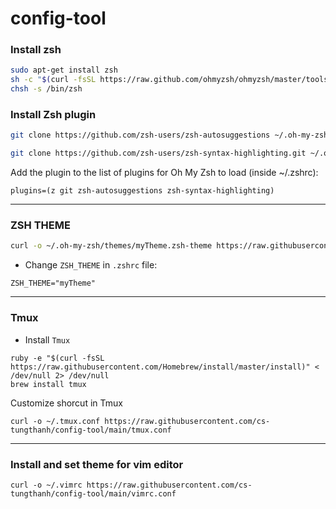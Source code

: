 # config-tool

### Install zsh 
```bash
sudo apt-get install zsh
sh -c "$(curl -fsSL https://raw.github.com/ohmyzsh/ohmyzsh/master/tools/install.sh)"
chsh -s /bin/zsh
```
### Install Zsh plugin

```bash 
git clone https://github.com/zsh-users/zsh-autosuggestions ~/.oh-my-zsh/plugins/zsh-autosuggestions

git clone https://github.com/zsh-users/zsh-syntax-highlighting.git ~/.oh-my-zsh/plugins/zsh-syntax-highlighting
```
Add the plugin to the list of plugins for Oh My Zsh to load (inside ~/.zshrc):
```
plugins=(z git zsh-autosuggestions zsh-syntax-highlighting)
```
---
### ZSH THEME
```bash 
curl -o ~/.oh-my-zsh/themes/myTheme.zsh-theme https://raw.githubusercontent.com/cs-tungthanh/config-tool/main/myTheme
```

-  Change `ZSH_THEME` in `.zshrc` file:
```
ZSH_THEME="myTheme"
```

---
### Tmux
- Install `Tmux` 
```
ruby -e "$(curl -fsSL https://raw.githubusercontent.com/Homebrew/install/master/install)" < /dev/null 2> /dev/null
brew install tmux
```
Customize shorcut in Tmux
```
curl -o ~/.tmux.conf https://raw.githubusercontent.com/cs-tungthanh/config-tool/main/tmux.conf
```

---
### Install and set theme for vim editor
```
curl -o ~/.vimrc https://raw.githubusercontent.com/cs-tungthanh/config-tool/main/vimrc.conf
```

